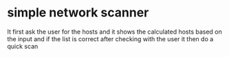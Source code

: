 # simple network scanner

It first ask the user for the hosts and it shows the calculated hosts based on the input
and if the list is correct after checking with the user it then do a quick scan

